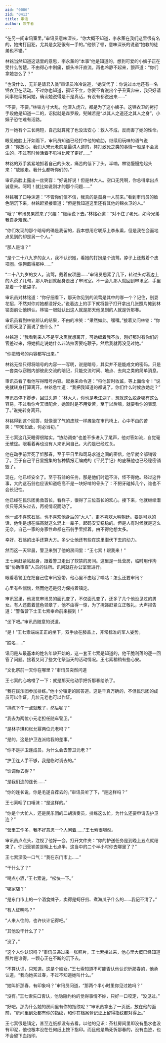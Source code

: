 ```yaml
---
aid: "0006"
zid: "0413"
title: 审讯
author: 吹牛者
---
```


“在另一间审讯室里。”审讯员意味深长，“你大概不知道，李永薰在我们这里很有名的，她拷打囚犯，尤其是女犯很有一手的。”他顿了顿，意味深长的说道“她教的徒弟也不错。”

林铭当然知道这话里的意思，李永薰的“本事”他是知道的，想到可爱的小姨子正在受什么苦楚。不由得心中剧痛，额头冷汗直流。再也冷静不起来，颤声道：“你们拿她怎么了？”

“也没什么，无非是请君入瓮”审讯员冷冷说道，“她交代了：你说过本地还有一名锦衣卫在活动。不过你也知道，孤证不立，你要不肯说出个子丑寅卯来，我只好请同事继续拷问她，确认她说得是不是真话，有没有都说出来……”

“不要，不要。”林铭方寸大乱，他深入虎穴，都是为了这小姨子。这锦衣卫的拷打手段他是知道一二的，诏狱就是森罗殿，髡贼若是“以其人之道还之其人之身”，小姨子恐怕难有活路。

万一她有个三长两短，自己就算死了也没法安心：救人不成，反而害了她的性命。

眼见他脸上汗如雨下，审讯员知道已经打中他的软肋，继续用玩味的语气说道：“你放心，我们大宋元老院是最讲人道的，拷打致死之类的事情一般是不会发生的，不过有时候活着不见得比死了更好……”

林铭的双手紧紧地抓着自己的头发，痛苦的低下了头。半响，林铭慢慢抬起头来：“放她走。我什么都听你们的。”

审讯员脸上露出一丝笑容：“好说好说！但是林大人。空口无凭啊，你总得拿出点诚意来。呵呵！就比如说刚才的那个问题……”

林铭咽了口唾沫道：“不管你们信不信，我真的是孤身一人前来。”看到审讯员的脸色阴沉下来，林铭赶紧接着道：“但是我知道这里还有其他的锦衣卫的人。”

“哦？”审讯员果然来了兴趣：“继续说下去。”林铭心道：“对不住了老兄，如今兄弟我自身难保。”

“你们发现的那个暗号的确是我留的，我本想用它联系上李永熏，但是我在会面地点见到的却是另一个人。”

“那人是谁？”

“是个二十八九岁的女人，我不认识她，看她的打扮是个流莺。脖子上还戴着个皮项圈，像狗戴得那种……”

“二十八九岁的女人。流莺，戴着皮项圈……”审讯员思索了几下，转过头对着边上的人说了几句，那人听到就起身走出了审讯室。不一会儿那人就回到审讯室，手里拿着一个纸袋子。

审讯员对林铭道：“你仔细看下，那天你见到的流莺是其中的哪一个？记住，别耍花招，不然对你对她都没好处。”说着边上的手下就将袋子打开拿出几张照片摊到林铭面前让他辨认。林铭一眼就认出这人就是那天他见到的人就是忻那春。

审讯员看到林铭辨认的结果，不由的冷笑：“果然如此。嘿嘿。”接着又问林铭：“你们那天见了面说了些什么？”

林铭道：“我看到来人不是李永熏就想离开，可她缠着我不放，刚好那时有你们的官差过来，将她抓走说她什么非法拉客要吃鞭子。然后我就再没见过她。”

“你把暗号的内容都写出来。”

林铭无奈只得将暗号的内容一一写明，说是暗号，其实并不是能成文的密码。只是一套类似窃贼内部彼此交流的暗记，只能交流时间、地点、去向之类的简单消息。

审讯员看了看他写得暗号内容。起身来命令道：“将他暂时收监，等上面命令！”说完就转身打算离开。林铭急忙道：“我把我知道的都说了。你们什么时候放她走？”

审讯员停下脚步，回过头道：“林大人，你也是老江湖了，想就这么脱身哪有这么容易，不过看你今天很配合，她暂时是不用受苦，至于以后嘛，就要看你的表现了。”说完转身离开。

林铭得到这个回答，就像泄了气的皮球一样瘫坐在审讯椅上，心中不由的苦笑：“早知如此，何必当初。”

王七索这几天睡得很踏实。“协助调查”也差不多进入了尾声，他对答如流，自觉毫无破绽。眼看着再也没有人来讯问自己，大约是已经过关。

他在动手前弄死了忻那春，至于平日里和司马求道之间的密信，他早就全部销毁了。至于自己平日里搜集的各种情报汇编成的《平髡手记》的底稿他也已经秘密销毁了。

现在，他已经安全了。至于石翁的任务，那是他们时运不济，怪不得他。经过这件事，大约这石翁也应该知道临高不是一块好啃的骨头了：不把牙磕掉几个，谁也不会长记性。

他已经在民乐团勇救首长，看样子，很得了三位首长的欢心。接下来，他就继续潜伏只等风头过去，再视情况而动了。

他一点不喜欢石翁，也不喜欢他身后的“大人”，更不喜欢大明朝廷。要是可以的话，他倒是想在临高就这么混上一辈子，起码安安稳稳的。但是人有时候就是这么无奈，自己一家的身家性命都在石翁手里捏着。由不得他想太多。

幸好，石翁的出手还算大方。多少让他还有些在这里潜伏下去的动力。

然而这一天早晨，警卫来到了他的房间里：“王七索！跟我来！”

王七索赶紧站起身，跟着警卫走出了软禁的房间。这里是一处营房，临时用作拘留“协助审查”人员的住所。讯问就在办公室里进行。

眼看着警卫在把自己往审讯室带，他心里不由起了嘀咕：怎么还要审讯？

心里有些惴惴，然而他还是努力保持着镇定。

审讯室里，他发觉审讯员的面孔变了，不仅面孔变了，还多了几个他没见过的男女。有人还戴着蓝色领章了，他不由得一惊，为了掩饰赶紧立正敬礼，大声报告道：“警备营下士王七索奉命前来报到！”

“坐下吧。”审讯员随意的说道。

“是！”王七索端端正正的坐下，双手放在膝盖上，非常标准的军人姿势。

“姓名……”

讯问是从最基本的姓名年龄开始的，这一套王七索是知道的，他干脆利落的逐一回答了问题。接着又问了些文化祭当天的活动情况。王七索稍稍有些心安。

“文化祭前一天你在哪里？”审讯员突然问道

王七索的心咯噔了一下：就是那天他动手把忻那春给杀了。

“我在民乐团参加排练。”他十分镇定的回答道。这是千真万确的，不但民乐团的成员可以作证，几位元老也可以作证。

“排练下午一点就散了，然后呢？”

“我去为两位小元老担任随车警卫。”

“是林子琪和张允幂两位元老吗？”

“是的，这是护卫连派给我的差事。”

“你不是护卫连成员，为什么会去警卫元老？”

“护卫连人手不够，我是临时调去的。”

“谁调你去得？”

“是我们连的连长……”

“你的连长说，你是毛遂自荐去的。”审讯员听了下，“是这样吗？”

王七索咽了口唾沫：“是这样的。”

“你是个大忙人，还是民乐团的二胡演奏员，排练这么忙，为什么还要申请去护卫连？”

“营里工作多，我不好意思一个人闲着……”王七索很坦然。

审讯员点点头，注视了他好一会，打开文件夹：“你的护送任务是到晚上五点就结束了。你归营销差是晚上七点半，这当中的二个半小时你去哪里了？”

王七索深吸一口气：“我在东门市上……”

“干什么了？”

“喝点小酒，”王七索说，“松快一下。”

“哪家店？”

“是东门市上的一个酒食摊子，卖得是蚵仔煎、煮海瓜子什么的……我记不清了。”

“有人证明吗？”

“人来人往的，也许伙计记得吧。”

“其他没干什么了？”

“没了。”

“这个人你认识吗？”审讯员递过来一张照片，王七索接过来，他心里大概已经知道照片是谁得，一颗心正在不断的沉下去。

“不算认识，只知道。这是个妓女。”王七索知道不可能否认他认识忻那春的，他承认道，“我向她买过春，不过不知道她叫什么。”

“她叫忻那春，有印象吗？”审讯员问道，“那两个半小时里你见过她吗？”

“没有。”王七索矢口否认，他隐隐约约的觉得事情不妙，只好一口咬定，“没见过。”

“好吧。那为什么她的房间里有你的指纹呢？”审讯员拿出了一页纸，放在他的面前，“房间里到处都有你的指纹，和你在档案登记证上留得指纹都对得上。”

王七索很是镇定，甚至连纸都没有去看。以他的见识：茶社房间里即没有墨水也没有印泥，他也根本没在任何纸上按下指印。而且他是勒死忻那春的，没有血迹，也不会留下血指印。
